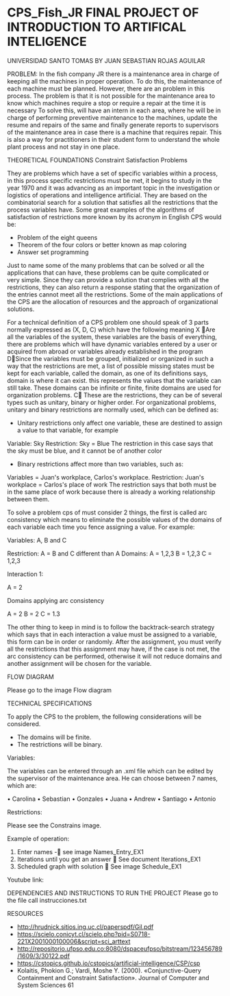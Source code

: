 # CPS_Fish_JR FINAL PROJECT OF INTRODUCTION TO ARTIFICAL INTELIGENCE

UNIVERSIDAD SANTO TOMAS
BY JUAN SEBASTIAN ROJAS AGUILAR

PROBLEM:
In the fish company JR there is a maintenance area in charge of keeping all the machines in proper operation. To do this, the maintenance of each machine must be planned. However, there are an problem in this process. The problem is that it is not possible for the maintenance area to know which machines require a stop or require a repair at the time it is necessary
To solve this, will have an intern in each area, where he will be in charge of performing preventive maintenance to the machines, update the resume and repairs of the same and finally generate reports to supervisors of the maintenance area in case there is a machine that requires repair. This is also a way for practitioners in their student form to understand the whole plant process and not stay in one place.

THEORETICAL FOUNDATIONS 
Constraint Satisfaction Problems

They are problems which have a set of specific variables within a process, in this process specific restrictions must be met, it begins to study in the year 1970 and it was advancing as an important topic in the investigation or logistics of operations and intelligence artificial. They are based on the combinatorial search for a solution that satisfies all the restrictions that the process variables have. Some great examples of the algorithms of satisfaction of restrictions more known by its acronym in English CPS would be:

- Problem of the eight queens 
- Theorem of the four colors or better known as map coloring
 - Answer set programming

Just to name some of the many problems that can be solved or all the applications that can have, these problems can be quite complicated or very simple. Since they can provide a solution that complies with all the restrictions, they can also return a response stating that the organization of the entries cannot meet all the restrictions. Some of the main applications of the CPS are the allocation of resources and the approach of organizational solutions.

For a technical definition of a CPS problem one should speak of 3 parts normally expressed as (X, D, C) which have the following meaning
X Are all the variables of the system, these variables are the basis of everything, there are problems which will have dynamic variables entered by a user or acquired from abroad or variables already established in the program
DSince the variables must be grouped, initialized or organized in such a way that the restrictions are met, a list of possible missing states must be kept for each variable, called the domain, as one of its definitions says, domain is where it can exist. this represents the values that the variable can still take.
These domains can be infinite or finite, finite domains are used for organization problems.
C These are the restrictions, they can be of several types such as unitary, binary or higher order. For organizational problems, unitary and binary restrictions are normally used, which can be defined as:

- Unitary restrictions only affect one variable, these are destined to assign a value to that variable, for example

Variable: Sky
Restriction: Sky = Blue
The restriction in this case says that the sky must be blue, and it cannot be of another color

- Binary restrictions affect more than two variables, such as:

Variables = Juan's workplace, Carlos's workplace.
Restriction: Juan's workplace = Carlos's place of work
The restriction says that both must be in the same place of work because there is already a working relationship between them.

To solve a problem cps of must consider 2 things, the first is called arc consistency which means to eliminate the possible values of the domains of each variable each time you fence assigning a value. For example:

Variables: A, B and C

Restriction: A = B and C different than A
Domains:
A = 1,2,3
B = 1,2,3
C = 1,2,3

Interaction 1:

A = 2

Domains applying arc consistency

A = 2
B = 2
C = 1.3


The other thing to keep in mind is to follow the backtrack-search strategy which says that in each interaction a value must be assigned to a variable, this form can be in order or randomly. After the assignment, you must verify all the restrictions that this assignment may have, if the case is not met, the arc consistency can be performed, otherwise it will not reduce domains and another assignment will be chosen for the variable.

FLOW DIAGRAM   

Please go to the image Flow diagram

TECHNICAL SPECIFICATIONS

To apply the CPS to the problem, the following considerations will be considered.

- The domains will be finite.
- The restrictions will be binary.

Variables:

The variables can be entered through an .xml file which can be edited by the supervisor of the maintenance area. He can choose between 7 names, which are:

•	Carolina
•	Sebastian
•	Gonzales
•	Juana
•	Andrew
•	Santiago
•	Antonio

Restrictions:

Please see the Constrains image.

Example of operation:

1. Enter names - see image Names_Entry_EX1
2. Iterations until you get an answer  See document Iterations_EX1
3. Scheduled graph with solution  See image Schedule_EX1


Youtube link:


DEPENDENCIES AND INSTRUCTIONS TO RUN THE PROJECT
Please go to the file call instrucciones.txt

RESOURCES

-	http://hrudnick.sitios.ing.uc.cl/paperspdf/Gil.pdf 
-	https://scielo.conicyt.cl/scielo.php?pid=S0718-221X2001000100006&script=sci_arttext 
-	http://repositorio.ufpso.edu.co:8080/dspaceufpso/bitstream/123456789/1609/3/30122.pdf 
-	https://cstopics.github.io/cstopics/artificial-intelligence/CSP/csp 
-	Kolaitis, Phokion G.; Vardi, Moshe Y. (2000). «Conjunctive-Query Containment and Constraint Satisfaction». Journal of Computer and System Sciences 61 
